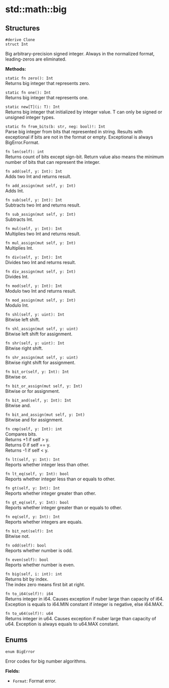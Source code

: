 # std::math::big

## Structures

```jule
#derive Clone
struct Int
```
Big arbitrary-precision signed integer.
Always in the normalized format, leading-zeros are eliminated.

**Methods:**

`static fn zero(): Int`\
Returns big integer that represents zero.

`static fn one(): Int`\
Returns big integer that represents one.

`static new[T](i: T): Int`\
Returns big integer that initialized by integer value.
T can only be signed or unsigned integer types.

`static fn from_bits(b: str, neg: bool)!: Int`\
Parse big integer from bits that represented in string.
Results with exceptional if bits are not in the format or empty.
Exceptional is always BigError.Format.

`fn len(self): int`\
Returns count of bits except sign-bit.
Return value also means the minimum number of bits that can represent the integer.

`fn add(self, y: Int): Int`\
Adds two Int and returns result.

`fn add_assign(mut self, y: Int)`\
Adds Int.

`fn sub(self, y: Int): Int`\
Subtracts two Int and returns result.

`fn sub_assign(mut self, y: Int)`\
Subtracts Int.

`fn mul(self, y: Int): Int`\
Multiplies two Int and returns result.

`fn mul_assign(mut self, y: Int)`\
Multiplies Int.

`fn div(self, y: Int): Int`\
Divides two Int and returns result.

`fn div_assign(mut self, y: Int)`\
Divides Int.

`fn mod(self, y: Int): Int`\
Modulo two Int and returns result.

`fn mod_assign(mut self, y: Int)`\
Modulo Int.

`fn shl(self, y: uint): Int`\
Bitwise left shift.

`fn shl_assign(mut self, y: uint)`\
Bitwise left shift for assignment.

`fn shr(self, y: uint): Int`\
Bitwise right shift.

`fn shr_assign(mut self, y: uint)`\
Bitwise right shift for assignment.

`fn bit_or(self, y: Int): Int`\
Bitwise or.

`fn bit_or_assign(mut self, y: Int)`\
Bitwise or for assignment.

`fn bit_and(self, y: Int): Int`\
Bitwise and.

`fn bit_and_assign(mut self, y: Int)`\
Bitwise and for assignment.

`fn cmp(self, y: Int): int`\
Compares bits. \
Returns +1 if self > y. \
Returns 0 if self == y. \
Returns -1 if self < y.

`fn lt(self, y: Int): Int`\
Reports whether integer less than other.

`fn lt_eq(self, y: Int): bool`\
Reports whether integer less than or equals to other.

`fn gt(self, y: Int): Int`\
Reports whether integer greater than other.

`fn gt_eq(self, y: Int): bool`\
Reports whether integer greater than or equals to other.

`fn eq(self, y: Int): Int`\
Reports whether integers are equals.

`fn bit_not(self): Int`\
Bitwise not.

`fn odd(self): bool`\
Reports whether number is odd.

`fn even(self): bool`\
Reports whether number is even.

`fn big(self, i: int): int`\
Returns bit by index.\
The index zero means first bit at right.

`fn to_i64(self)!: i64`\
Returns integer in i64.
Causes exception if nuber large than capacity of i64.
Exception is equals to i64.MIN constant if integer is negative, else i64.MAX.

`fn to_u64(self)!: u64`\
Returns integer in u64.
Causes exception if nuber large than capacity of u64.
Exception is always equals to u64.MAX constant.

## Enums

```jule
enum BigError
```
Error codes for big number algorithms.

**Fields:**
- `Format`: Format error.
